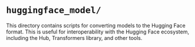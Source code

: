 # `huggingface_model/`

This directory contains scripts for converting models to the Hugging Face format. This is useful for interoperability with the Hugging Face ecosystem, including the Hub, Transformers library, and other tools.